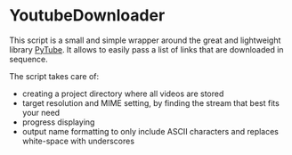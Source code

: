 # YoutubeDownloader

This script is a small and simple wrapper around the great and lightweight library [PyTube](https://github.com/pytube/pytube).
It allows to easily pass a list of links that are downloaded in sequence. 

The script takes care of:

- creating a project directory where all videos are stored
- target resolution and MIME setting, by finding the stream that best fits your need
- progress displaying
- output name formatting to only include ASCII characters and replaces white-space with underscores

